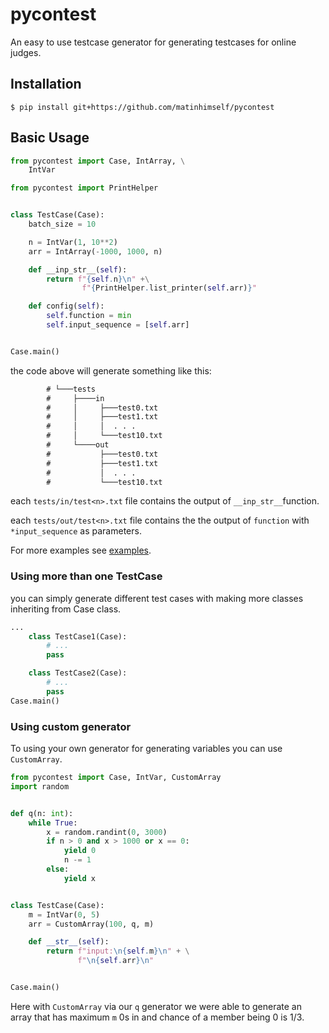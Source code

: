# pycontest

An easy to use testcase generator for generating testcases for online judges.

## Installation
`$ pip install git+https://github.com/matinhimself/pycontest`

## Basic Usage
```python
from pycontest import Case, IntArray, \
    IntVar

from pycontest import PrintHelper


class TestCase(Case):
    batch_size = 10

    n = IntVar(1, 10**2)
    arr = IntArray(-1000, 1000, n)

    def __inp_str__(self):
        return f"{self.n}\n" +\
                f"{PrintHelper.list_printer(self.arr)}"

    def config(self):
        self.function = min
        self.input_sequence = [self.arr]


Case.main()
```
the code above will generate something like this:
```txt
        # └───tests
        #     ├────in
        #     │     ├───test0.txt
        #     │     ├───test1.txt
        #     │     │  . . .
        #     │     └───test10.txt
        #     └────out
        #           ├───test0.txt
        #           ├───test1.txt
        #           │  . . .
        #           └───test10.txt
```
each `tests/in/test<n>.txt` file contains the output of `__inp_str__`function.

each `tests/out/test<n>.txt` file contains the the output of `function` with `*input_sequence` as parameters.

For more examples see [examples](https://github.com/matinhimself/pycontest/tree/main/examples).

### Using more than one TestCase
you can simply generate different test cases with making more classes inheriting from Case class.
```python
...
    class TestCase1(Case):
        # ...
        pass

    class TestCase2(Case):
        # ...
        pass
Case.main()
```

### Using custom generator
To using your own generator for generating variables you can use `CustomArray`.
```python
from pycontest import Case, IntVar, CustomArray
import random


def q(n: int):
    while True:
        x = random.randint(0, 3000)
        if n > 0 and x > 1000 or x == 0:
            yield 0
            n -= 1
        else:
            yield x


class TestCase(Case):
    m = IntVar(0, 5)
    arr = CustomArray(100, q, m)

    def __str__(self):
        return f"input:\n{self.m}\n" + \
               f"\n{self.arr}\n"


Case.main()

```
Here with `CustomArray` via our `q` generator we were able to generate an array that has maximum `m` 0s in and chance of a member being 0 is 1/3.

